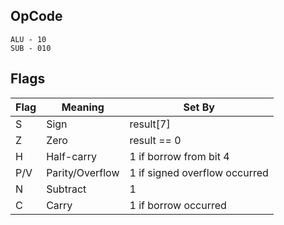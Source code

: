 ## OpCode

```
ALU - 10
SUB - 010
```

## Flags

| Flag | Meaning         | Set By                        |
|------|-----------------|-------------------------------|
| S    | Sign            | result[7]                     |
| Z    | Zero            | result == 0                   |
| H    | Half-carry      | 1 if borrow from bit 4        |
| P/V  | Parity/Overflow | 1 if signed overflow occurred |
| N    | Subtract        | 1                             |
| C    | Carry           | 1 if borrow occurred          |